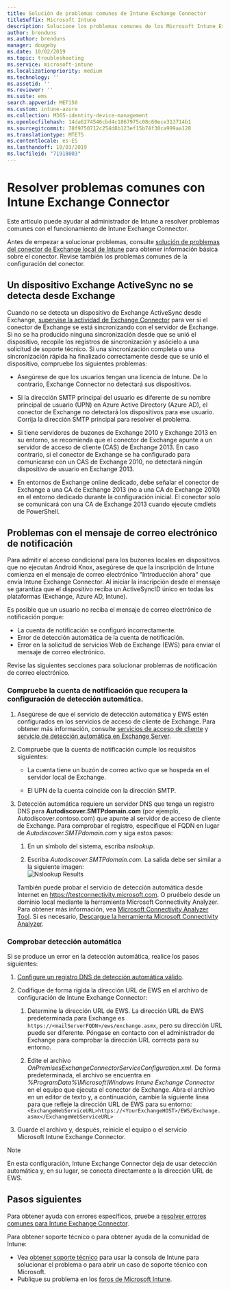 ```yaml
---
title: Solución de problemas comunes de Intune Exchange Connector
titleSuffix: Microsoft Intune
description: Solucione los problemas comunes de los Microsoft Intune Exchange Connector local.
author: brenduns
ms.author: brenduns
manager: dougeby
ms.date: 10/02/2019
ms.topic: troubleshooting
ms.service: microsoft-intune
ms.localizationpriority: medium
ms.technology: ''
ms.assetid: ''
ms.reviewer: ''
ms.suite: ems
search.appverid: MET150
ms.custom: intune-azure
ms.collection: M365-identity-device-management
ms.openlocfilehash: 14da6274546cbd4c1867975c08c60ece313714b1
ms.sourcegitcommit: 78f9750712c254d8b123ef15b74f30ca999aa128
ms.translationtype: MTE75
ms.contentlocale: es-ES
ms.lasthandoff: 10/03/2019
ms.locfileid: "71918003"
---
```

# <a name="resolve-common-problems-with-the-intune-exchange-connector"></a>Resolver problemas comunes con Intune Exchange Connector
 
Este artículo puede ayudar al administrador de Intune a resolver problemas comunes con el funcionamiento de Intune Exchange Connector.  

Antes de empezar a solucionar problemas, consulte [solución de problemas del conector de Exchange local de Intune](troubleshoot-exchange-connector.md) para obtener información básica sobre el conector. Revise también los problemas comunes de la configuración del conector. 

## <a name="an-exchange-activesync-device-isnt-discovered-from-exchange"></a>Un dispositivo Exchange ActiveSync no se detecta desde Exchange

Cuando no se detecta un dispositivo de Exchange ActiveSync desde Exchange, [supervise la actividad de Exchange Connector](exchange-connector-install.md#on-premises-intune-exchange-connector-high-availability-support) para ver si el conector de Exchange se está sincronizando con el servidor de Exchange. Si no se ha producido ninguna sincronización desde que se unió el dispositivo, recopile los registros de sincronización y asócielo a una solicitud de soporte técnico. Si una sincronización completa o una sincronización rápida ha finalizado correctamente desde que se unió el dispositivo, compruebe los siguientes problemas: 

- Asegúrese de que los usuarios tengan una licencia de Intune. De lo contrario, Exchange Connector no detectará sus dispositivos.  

- Si la dirección SMTP principal del usuario es diferente de su nombre principal de usuario (UPN) en Azure Active Directory (Azure AD), el conector de Exchange no detectará los dispositivos para ese usuario. Corrija la dirección SMTP principal para resolver el problema.  

- Si tiene servidores de buzones de Exchange 2010 y Exchange 2013 en su entorno, se recomienda que el conector de Exchange apunte a un servidor de acceso de cliente (CAS) de Exchange 2013. En caso contrario, si el conector de Exchange se ha configurado para comunicarse con un CAS de Exchange 2010, no detectará ningún dispositivo de usuario en Exchange 2013.  

- En entornos de Exchange online dedicado, debe señalar el conector de Exchange a una CA de Exchange 2013 (no a una CA de Exchange 2010) en el entorno dedicado durante la configuración inicial. El conector solo se comunicará con una CA de Exchange 2013 cuando ejecute cmdlets de PowerShell.  


## <a name="problems-with-the-notification-email-message"></a>Problemas con el mensaje de correo electrónico de notificación  

Para admitir el acceso condicional para los buzones locales en dispositivos que no ejecutan Android Knox, asegúrese de que la inscripción de Intune comienza en el mensaje de correo electrónico "Introducción ahora" que envía Intune Exchange Connector. Al iniciar la inscripción desde el mensaje se garantiza que el dispositivo reciba un ActiveSyncID único en todas las plataformas (Exchange, Azure AD, Intune).  

Es posible que un usuario no reciba el mensaje de correo electrónico de notificación porque:  

- La cuenta de notificación se configuró incorrectamente.
- Error de detección automática de la cuenta de notificación.
- Error en la solicitud de servicios Web de Exchange (EWS) para enviar el mensaje de correo electrónico.

Revise las siguientes secciones para solucionar problemas de notificación de correo electrónico.

### <a name="check-the-notification-account-that-retrieves-autodiscover-settings"></a>Compruebe la cuenta de notificación que recupera la configuración de detección automática.
1. Asegúrese de que el servicio de detección automática y EWS estén configurados en los servicios de acceso de cliente de Exchange. Para obtener más información, consulte [servicios de acceso de cliente](https://docs.microsoft.com/Exchange/architecture/client-access/client-access) y [servicio de detección automática en Exchange Server](https://docs.microsoft.com/Exchange/architecture/client-access/autodiscover?view=exchserver-2019).


2. Compruebe que la cuenta de notificación cumple los requisitos siguientes:

   - La cuenta tiene un buzón de correo activo que se hospeda en el servidor local de Exchange.  

   - El UPN de la cuenta coincide con la dirección SMTP.

3. Detección automática requiere un servidor DNS que tenga un registro DNS para **Autodiscover.SMTPdomain.com** (por ejemplo, Autodiscover.contoso.com) que apunte al servidor de acceso de cliente de Exchange. Para comprobar el registro, especifique el FQDN en lugar de *Autodiscover.SMTPdomain.com* y siga estos pasos:

   1. En un símbolo del sistema, escriba *nslookup*.  

   2. Escriba *Autodiscover.SMTPdomain.com*. La salida debe ser similar a la siguiente imagen:  
      ![Nslookup Results](./media/troubleshoot-exchange-connector-common-problems/nslookup-results.png
)

   También puede probar el servicio de detección automática desde Internet en https://testconnectivity.microsoft.com. O pruébelo desde un dominio local mediante la herramienta Microsoft Connectivity Analyzer. Para obtener más información, vea [Microsoft Connectivity Analyzer Tool](https://docs.microsoft.com/en-us/previous-versions/office/exchange-remote-connectivity/jj851141(v=exchg.80)). Si es necesario, [Descargue la herramienta Microsoft Connectivity Analyzer](http://go.microsoft.com/fwlink/?LinkID=313782).


### <a name="check-autodiscovery"></a>Comprobar detección automática  

Si se produce un error en la detección automática, realice los pasos siguientes:
1. [Configure un registro DNS de detección automática válido](https://docs.microsoft.com/previous-versions/exchange-server/exchange-150/mt473798(v=exchg.150)). 

2. Codifique de forma rígida la dirección URL de EWS en el archivo de configuración de Intune Exchange Connector:

   1. Determine la dirección URL de EWS. La dirección URL de EWS predeterminada para Exchange es `https://<mailServerFQDN>/ews/exchange.asmx`, pero su dirección URL puede ser diferente. Póngase en contacto con el administrador de Exchange para comprobar la dirección URL correcta para su entorno.

   2. Edite el archivo *OnPremisesExchangeConnectorServiceConfiguration.xml*. De forma predeterminada, el archivo se encuentra en *%ProgramData%\Microsoft\Windows Intune Exchange Connector* en el equipo que ejecuta el conector de Exchange. Abra el archivo en un editor de texto y, a continuación, cambie la siguiente línea para que refleje la dirección URL de EWS para su entorno: `<ExchangeWebServiceURL>https://<YourExchangeHOST>/EWS/Exchange.asmx</ExchangeWebServiceURL>`
    

3. Guarde el archivo y, después, reinicie el equipo o el servicio Microsoft Intune Exchange Connector.

>[!NOTE]
> En esta configuración, Intune Exchange Connector deja de usar detección automática y, en su lugar, se conecta directamente a la dirección URL de EWS.

## <a name="next-steps"></a>Pasos siguientes  

Para obtener ayuda con errores específicos, pruebe a [resolver errores comunes para Intune Exchange Connector](troubleshoot-exchange-connector-common-errors.md).

Para obtener soporte técnico o para obtener ayuda de la comunidad de Intune:
- Vea [obtener soporte técnico](../fundamentals/get-support.md) para usar la consola de Intune para solucionar el problema o para abrir un caso de soporte técnico con Microsoft. 
- Publique su problema en los [foros de Microsoft Intune](https://social.technet.microsoft.com/Forums/en-US/home?forum=microsoftintuneprod).  
